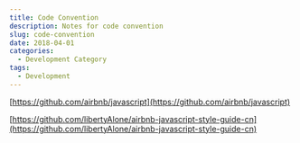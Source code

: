 ```yaml
---
title: Code Convention
description: Notes for code convention
slug: code-convention
date: 2018-04-01
categories:
  - Development Category
tags:
  - Development
---
```


[https://github.com/airbnb/javascript](https://github.com/airbnb/javascript)

[https://github.com/libertyAlone/airbnb-javascript-style-guide-cn](https://github.com/libertyAlone/airbnb-javascript-style-guide-cn)